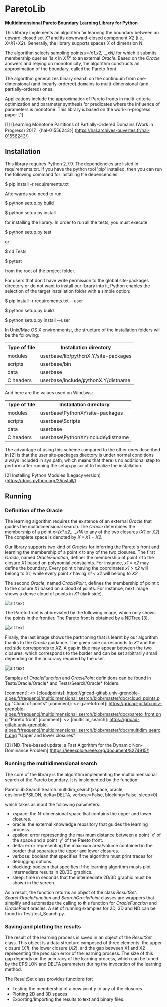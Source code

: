 # ParetoLib
**Multidimensional Pareto Boundary Learning Library for Python**

This library implements an algorithm for learning the boundary between an 
upward-closed set *X1* and its downward-closed component *X2* (i.e., *X=X1+X2*). 
Generally, the library supports spaces *X*  of dimension N.

The algorithm selects sampling points *x=(x1,x2,...,xN)* for which it submits membership queries 'is *x* in *X1*?' 
to an external *Oracle*.
Based on the *Oracle* answers and relying on monotonicity, the algorithm constructs 
an approximation of the boundary, called the Pareto front.

The algorithm generalizes binary search on the continuum from one-dimensional 
(and linearly-ordered) domains to multi-dimensional (and partially-ordered) ones. 

Applications include the approximation of Pareto fronts in multi-criteria optimization 
and parameter synthesis for predicates where the influence of parameters is monotone.
This library is based on the work-in-progress paper [1]. 

[1] [Learning Monotone Partitions of Partially-Ordered Domains (Work in Progress) 2017.〈hal-01556243〉] (https://hal.archives-ouvertes.fr/hal-01556243/)

## Installation

This library requires Python 2.7.9. The dependencies are listed in requirements.txt. 
If you have the python tool 'pip' installed, then you can run the following command for
installing the depencencies:

$ pip install -r requirements.txt

Afterwards you need to run:

$ python setup.py build

$ python setup.py install

for installing the library. In order to run all the tests, you must execute:

$ python setup.py test

or

$ cd Tests

$ pytest

from the root of the project folder.


For users that don’t have write permission to the global site-packages directory or 
do not want to install our library into it, Python enables the selection of the target 
installation folder with a simple option:

$ pip install -r requirements.txt --user

$ python setup.py build

$ python setup.py install --user

In Unix/Mac OS X environments:, the structure of the installation folders will be the following:

|Type of file |  Installation directory|
|------------ | --------------------------|
| modules | userbase/lib/pythonX.Y/site-packages |
| scripts | userbase/bin |
| data | userbase |
| C headers | userbase/include/pythonX.Y/distname |

And here are the values used on Windows:

| Type of file |  Installation directory |
|------------ | --------------------------|
| modules | userbase\PythonXY\site-packages |
| scripts | userbase\Scripts |
| data | userbase |
| C headers | userbase\PythonXY\Include\distname |

The advantage of using this scheme compared to the other ones described in [2] is that the 
user site-packages directory is under normal conditions always included in sys.path, which 
means that there is no additional step to perform after running the setup.py script to 
finalize the installation.

[2] Installing Python Modules (Legacy version) (https://docs.python.org/2/install/)

## Running

### Definition of the Oracle
The learning algorithm requires the existence of an external *Oracle* that guides 
the multidimensional search.
The *Oracle* determines the membership of a point *x=(x1,x2,...,xN)* to any of 
the two closures (*X1* or *X2*). 
The complete space is denoted by *X = X1 + X2*.

Our library supports two kind of *Oracles* for inferring the Pareto's front
and learning the membership of a point *x* to any of the two closures. 
The first *Oracle*, named *OracleFunction*, defines the membership of point *x*
to the closure *X1* based on polynomial constraints.
For instance, *x1 = x2* may define the boundary. Every point *x* having the coordinates
*x1 > x2* will belong to *X1*, while every point *x* having *x1 < x2* will belong to *X2*


The second *Oracle*, named *OraclePoint*, defines the membership of point *x*
to the closure *X1* based on a cloud of points. For instance, next image shows a dense
cloud of points in *X1* (dark side).

![alt text](https://gricad-gitlab.univ-grenoble-alpes.fr/requenoj/multidimensional_search/blob/master/doc/cloud_points.png "Cloud of points")

The Pareto front is abbreviated by the following image, which only shows the points in the 
frontier. The Pareto front is obtained by a NDTree [3].

![alt text](https://gricad-gitlab.univ-grenoble-alpes.fr/requenoj/multidimensional_search/blob/master/doc/pareto_front.png "Pareto front")

Finally, the last image shows the partitioning that is learnt by our algorithm thanks to
the *Oracle* guidance. The green side corresponds to *X1* and the red side corresponds 
to *X2*. A gap in blue may appear between the two closures, which corresponds to the border 
and can be set arbitrarily small depending on the accuracy required by the user.

![alt text](https://gricad-gitlab.univ-grenoble-alpes.fr/requenoj/multidimensional_search/blob/master/doc/multidim_search.png "Upper and lower closures")


Samples of *OracleFunction* and *OraclePoint* definitions can be found in 
Tests/Oracle/Oracle* and Tests/Search/Oracle* folders.

[comment]: <> [cloudpoints]: https://gricad-gitlab.univ-grenoble-alpes.fr/requenoj/multidimensional_search/blob/master/doc/cloud_points.png "Cloud of points"
[comment]: <> [paretofront]: https://gricad-gitlab.univ-grenoble-alpes.fr/requenoj/multidimensional_search/blob/master/doc/pareto_front.png "Pareto front"
[comment]: <> [multidim_search]: https://gricad-gitlab.univ-grenoble-alpes.fr/requenoj/multidimensional_search/blob/master/doc/multidim_search.png "Upper and lower closures"

[3] [ND-Tree-based update: a Fast Algorithm for the Dynamic Non-Dominance Problem] (https://ieeexplore.ieee.org/document/8274915/)

### Running the multidimensional search
The core of the library is the algorithm implementing the multidimensional search of the Pareto boundary.
It is implemented by the function:
 
ParetoLib.Search.Search.multidim_search(xspace,
                              oracle,
                              epsilon=EPSILON,
                              delta=DELTA,
                              verbose=False,
                              blocking=False,
                              sleep=0)

which takes as input the following parameters:
* xspace: the N-dimensional space that contains the upper and lower closures.
* oracle: the external knowledge repository that guides the learning process.
* epsilon: error representing the maximum distance between a point 'x' of the 
space and a point 'y' of the Pareto front.
* delta: error representing the maximum area/volume contained in the border
 that separates the upper and lower closures.
* verbose: boolean that specifies if the algorithm must print traces for
debugging options.
* blocking: boolean that specifies if the learning algorithm musts plot 
intermediate results in 2D/3D graphics.
* sleep: time in seconds that the intermediate 2D/3D graphic must be shown in the screen.
                    
As a result, the function returns an object of the class *ResultSet*. 
*SearchOracleFunction* and *SearchOraclePoint* classes are wrappers that simplify 
and automatize the calling to this function for *OracleFunction* and *OraclePoint* oracles.
A set of running examples for 2D, 3D and ND can be found in Test/test_Search.py.

### Saving and plotting the results
The result of the learning process is saved in an object of the *ResultSet* class.
This object is a data structure composed of three elements: the upper closure (*X1*), the
lower closure (*X2*), and the gap between X1 and X2 representing the precision error of the
learning process. 
The size of this gap depends on the accuracy of the learning process, which can be tuned by 
the EPSILON and DELTA parameters during the invocation of the learning method.

The ResultSet class provides functions for:
- Testing the membership of a new point *y* to any of the closures.
- Plotting 2D and 3D spaces
- Exporting/Importing the results to text and binary files. 


